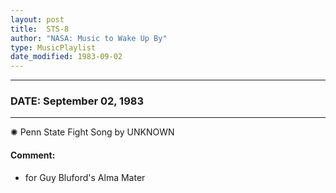 ```yaml
---
layout: post
title:  STS-8
author: "NASA: Music to Wake Up By"
type: MusicPlaylist
date_modified: 1983-09-02
---
```


----
### DATE: September 02, 1983
----
✺ Penn State Fight Song by UNKNOWN

#### Comment:
* for Guy Bluford's Alma Mater

